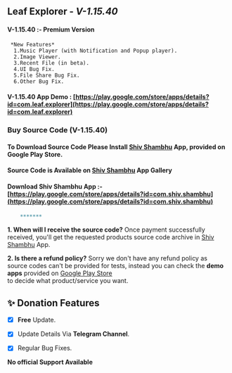 ## Leaf Explorer - *V-1.15.40*
#### V-1.15.40 :- Premium Version
     *New Features*
      1.Music Player (with Notification and Popup player).
      2.Image Viewer.
      3.Recent File (in beta).
      4.UI Bug Fix.
      5.File Share Bug Fix.
      6.Other Bug Fix.
#### V-1.15.40 App Demo : [https://play.google.com/store/apps/details?id=com.leaf.explorer](https://play.google.com/store/apps/details?id=com.leaf.explorer)<br>

### Buy Source Code (V-1.15.40)

#### To Download Source Code Please Install [Shiv Shambhu](https://play.google.com/store/apps/details?id=com.shiv.shambhu) App, provided on Google Play Store.
#### Source Code is Available on [Shiv Shambhu](https://play.google.com/store/apps/details?id=com.shiv.shambhu) App Gallery

#### Download Shiv Shambhu App :- [https://play.google.com/store/apps/details?id=com.shiv.shambhu](https://play.google.com/store/apps/details?id=com.shiv.shambhu)


```markdown
    *******
```

**1. When will I receive the source code?**
Once payment successfully received, you'll get the requested products source code archive in [Shiv Shambhu](https://play.google.com/store/apps/details?id=com.shiv.shambhu) App.

**2. Is there a refund policy?**
Sorry we don't have any refund policy as source codes can't be provided for tests, instead you can check the **demo apps** provided on [Google Play Store](https://play.google.com/store/apps/details?id=com.leaf.explorer)</br> to decide what product/service you want.

## ✨ Donation Features
- [x] **Free** Update.
- [x] Update Details Via **Telegram Channel**.
- [x] Regular Bug Fixes.



**No official Support Available**

